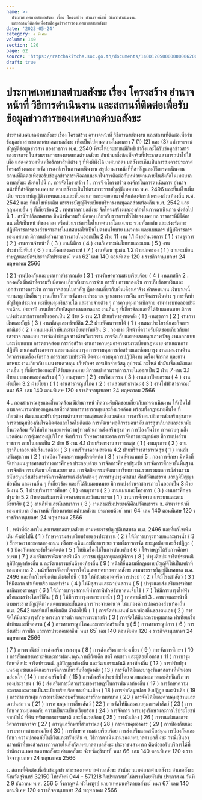 ```yaml
---
name: >-
  ประกาศเทศบาลตำบลสังขะ เรื่อง โครงสร้าง อำนาจหน้าที่ วิธีการดำเนินงาน
  และสถานที่ติดต่อเพื่อรับข้อมูลข่าวสารของเทศบาลตำบลสังขะ
date: '2023-05-24'
category: ง พิเศษ
volume: 140
section: 120
page: 62
source: 'https://ratchakitcha.soc.go.th/documents/140D120S0000000006200.pdf'
draft: true
---
```


# ประกาศเทศบาลตำบลสังขะ เรื่อง โครงสร้าง อำนาจหน้าที่ วิธีการดำเนินงาน และสถานที่ติดต่อเพื่อรับข้อมูลข่าวสารของเทศบาลตำบลสังขะ

ประกาศเทศบาลตำบลสังขะ เรื่อง โครงสร้าง อานาจหน้าที่ วิธีการดาเนินงาน และสถานที่ติดต่อเพื่อรับข้อมูลข่าวสารของเทศบาลตาบลสังขะ เพื่อเป็นไปตามความในมาตรา 7 (1) (2) และ (3) แห่งพระราชบัญญัติข้อมูลข่าวสาร ของราชการ พ.ศ. 2540 ที่จะให้ประชาชนมีสิทธิเข้าถึงและได้รับข้อมูลข่าวสารของราชการ ในส่วนราชการของเทศบาลตำบลสังขะ อันนำมาซึ่งข้อเท็จจริงที่ประชาชนสามารถนำไปใช้เพื่อ แสดงความเห็นหรือรักษาสิทธิต่าง ๆ ที่พึงมีพึงได้ เทศบาลตา บลสังขะเห็นเป็นการสมควรประกาศ โครงสร้างและการจัดการองค์กรในการดาเนินงาน สรุปอานาจหน้าที่ที่สาคัญและวิธีการดาเนินงาน สถานที่ติดต่อเพื่อขอรับข้อมูลข่าวสารหรือคาแนะนาในการติดต่อกับหน่วยงานภายในสังกัดในเทศบาล ตาบลสังขะ ดังต่อไปนี้ ก. การจัดโครงสร้าง 1 . การจั ดโครงสร้าง องค์กรในการดาเนินการ อำนาจหน้าที่ที่สำคัญของเทศบาล ตาบลสังขะเป็นไปตามพระราชบัญญัติเทศบาล พ.ศ. 2496 และที่แก้ไขเพิ่มเติม พระราชบัญญัติ กาหนดแผนและขั้นตอนการกระจายอานาจให้แก่องค์กรปกครองส่วนท้องถิ่น พ.ศ. 2542 และ ที่แก้ไขเพิ่มเติม พระราชบัญญัติระเบียบบริหารงานบุคคลส่วนท้องถิ่น พ.ศ. 2542 และกฎหมายอื่น ๆ ที่เกี่ยวข้อง 2 . เทศบาลตาบลสังขะ จัดโครงสร้างและองค์กรในการดาเนินการ ดังต่อไปนี้ 1 . สานักปลัดเทศบาล มีหน้าที่ความรับผิดชอบเกี่ยวกับราชการทั่วไปของเทศบาล ราชการที่มิได้กาหน ดให้เป็นหน้าที่ของกอง หรือส่วนราชการใดในเทศบาลโดยเฉพาะ รวมทั้งกากับ และเร่งงรัดการปฏิบัติราชการของส่วนราชการในเทศบาลให้เป็นไปตามนโยบาย แนวทาง และแผนการ ปฏิบัติราชการของเทศบาล มีการแบ่งส่วนราชการภายในออกเป็น 2 ฝ่าย 11 งาน 1.1 ฝ่ายอำนวยการ ( 1 ) งานธุรการ ( 2 ) งานการเจ้าหน้าที่ ( 3 ) งานนิติกร ( 4 ) งานวิเคราะห์นโยบายและแผน ( 5 ) งานประชาสัมพันธ์ ( 6 ) งานสังคมสงเคราะห์ ( 7 ) งานพัฒนาชุมชน 1.2 ฝ่ายปกครอง ( 1 ) งานทะเบียนราษฎรและบัตรประจำตัวประชาชน ้ หนา 62 ่ เลม 140 ตอนพิเศษ 120 ง ราชกิจจานุเบกษา 24 พฤษภาคม 2566

( 2 ) งานป้องกันและบรรเทาสำธารณภัย ( 3 ) งานรักษาความสงบเรียบร้อย ( 4 ) งานเทศกิจ 2 . กองคลัง มีหน้าที่ความรับผิดชอบเกี่ยวกับงานการจ่าย การรับ การนาส่งเงิน การเก็บรักษาเงินและเอกสารทางการเงิน การตรวจสอบใบสาคัญ ฎีกางานเกี่ยวกับเงินเดือนค่าจ้าง ค่าตอบแทน เงินบาเหน็จบานาญ เงินอื่น ๆ งานเกี่ยวกับการจัดทางบประมาณ ฐานะทางการเงิน การจัดสรรเงินต่าง ๆ การจัดทำบัญชีทุกประเภท ทะเบียนคุมเงินรายได้ และรายจ่ายต่าง ๆ การควบคุมการเบิกจ่าย งานทางบทดลองประจาเดือน ประจาปี งานเกี่ยวกับพัสดุของเทศบาลและ งานอื่น ๆ ที่เกี่ยวข้องและที่ได้รับมอบหมาย มีการแบ่งส่วนราชการภายในออกเป็น 2 ฝ่าย 5 งาน 2.1 ฝ่ายบริหารงานคลัง ( 1 ) งานธุรการ ( 2 ) งานการเงินและบัญชี ( 3 ) งานพัสดุและทรัพย์สิน 2.2 ฝ่ายพัฒนารายได้ ( 1 ) งานผลประโยชน์และกิจการพาณิชย์ ( 2 ) งานแผนที่ภาษีและทะเบียนทรัพย์สิน 3 . กองช่าง มีหน้าที่ความรับผิดชอบเกี่ยวกับการสารวจ ออกแบบ การจัดทำข้อมูล ทางด้านวิศวกรรม การจัดเก็บและทดสอบคุณภาพวัสดุ งานออกแบบและเขียนแบบ การตรวจสอบ การก่อสร้าง งานการควบคุมอาคารตามระเบียบกฎหมาย งานแผนการปฏิบัติ งานก่อสร้างอาคาร และงานซ่อมบารุง การควบคุมการก่อสร้างและซ่อมบารุง งานแผนงานด้านวิศวกรรมเครื่องจักรกล การรวบรวมประวัติ ติดตาม ควบคุมการปฏิบัติงาน เครื่องจักรกล และยานพาหนะ งานเกี่ยวกับ แผนงานควบคุม เก็บรักษา การเบิกจ่ายวัสดุ อุปกรณ์ อะไหล่ น้ำมันเชื้อเพลิงและงานอื่น ๆ ที่เกี่ยวข้องและที่ได้รับมอบหมาย มีการแบ่งส่วนราชการภายในออกเป็น 2 ฝ่าย 7 งาน 3.1 ฝ่ายแบบแผนและก่อสร้าง ( 1 ) งานธุรการ ( 2 ) งานวิศวกรรม ( 3 ) งานสถาปัตยกรรม ( 4 ) งานผังเมือง 3.2 ฝ่ายโยธา ( 1 ) งานสาธารณูปโภค ( 2 ) งานสวนสาธารณะ ( 3 ) งานไฟฟ้าสาธารณะ ้ หนา 63 ่ เลม 140 ตอนพิเศษ 120 ง ราชกิจจานุเบกษา 24 พฤษภาคม 2566

4 . กองสาธารณสุขและสิ่งแวดล้อม มีอำนาจหน้าที่ความรับผิดชอบเกี่ยวกับการดาเนินงาน ให้เป็นไปตามเจตนารมณ์ของกฎหมายที่ว่าด้วยการสาธารณสุขและสิ่งแวดล้อม พร้อมทั้งกฎหมายอื่นใด ที่ เกี่ยวข้อง พัฒนาและปรับปรุงงานด้านสาธารณสุขและสิ่งแวดล้อม การอาชีวอนามัยการส่งเสริมสุขภาพ การควบคุมป้องกันโรคติดต่อและโรคไม่ติดต่อ การพัฒนาพฤติกรรมอนามัย การสุขาภิบาลและอนามัย สิ่งแวดล้อม จัดให้บริการเผยแพร่ความรู้ทางด้านการส่งเสริมสุขภาพ การป้องกันโรค การควบคุ มสิ่งแวดล้อม การคุ้มครองผู้บริโภค จัดบริการ รักษาความสะอาด การจัดการขยะมูลฝอย มีการแบ่งส่วนราชการ ภายในออกเป็น 2 ฝ่าย 6 งาน 4.1 ฝ่ายบริหารงานสาธารณสุข ( 1 ) งานธุรการ ( 2 ) งานสุขาภิบาลอนามัยสิ่งแวดล้อม ( 3 ) งานรักษาความสะอาด 4.2 ฝ่ายบริการสาธารณสุข ( 1 ) งานส่งเสริมสุขภาพ ( 2 ) งานป้องกันและควบคุมโรคติดต่อ ( 3 ) งานสัตวแพทย์ 5 . กองการศึกษา มีหน้าที่จัดทำแผนยุทธศาสตร์ทางการศึกษา ประกอบด้วย การจัดการศึกษาปฐมวัย การจัดการศึกษาขั้นพื้นฐาน การจัดกิจกรรมพัฒนาเด็กและเยาวชน การจัดกิจกรรมพัฒนาอาชีพเยาวชนรวบรวมผลการมีส่วนร่วมสนับสนุนส่งเสริมการจัดการศึกษาแก่ สังกัดต่าง ๆ การทานุบำรุงศาสนา ศิลปวัฒนธรรม และภูมิปัญญาท้องถิ่น และงานอื่น ๆ ที่เกี่ยวข้อง และที่ได้รับมอบหมาย มีการแบ่งส่วนราชการภายในออกเป็น 3 ฝ่าย 6 งาน 5. 1 ฝ่ายบริหารการศึกษา ( 1 ) งานธุรการ ( 2 ) งานแผนและโครงการ ( 3 ) งานการศึกษาปฐมวัย 5.2 ฝ่ายส่งเสริมการศึกษาศาสนาและวัฒนาธรรม ( 1 ) งานการศึกษานอกระบบและตามอัธยาศัย ( 2 ) งานกีฬาและนันทนาการ ( 3 ) งานส่งเสริมประเพณีศิลปวัฒนธรรม ข. อำนาจหน้าที่ของเทศบาล อำนาจหน้าที่ของเทศบาลตำบลสังขะ ประกอบด้วย ้ หนา 64 ่ เลม 140 ตอนพิเศษ 120 ง ราชกิจจานุเบกษา 24 พฤษภาคม 2566

1 . หน้าที่ต้องทาในเขตเทศบาลตาบลสังขะ ตามพระราชบัญญัติเทศบาล พ.ศ. 2496 และที่แก้ไขเพิ่มเติม ดังต่อไปนี้ ( 1 ) รักษาความสงบเรียบร้อยของประชาชน ( 2 ) ให้มีการบารุงทางบกและทางน้ำ ( 3 ) รักษาความสะอาดของถนน หรือทางเดินและที่สาธารณะ รวมทั้งการกาจัด ขยะมูลฝอยและสิ่งปฏิกูล ( 4 ) ป้องกันและระงับโรคติดต่อ ( 5 ) ให้มีเครื่องใช้ในการดับเพลิง ( 6 ) ให้ราษฎรได้รับการศึกษา อบรม ( 7 ) ส่งเสริมการพัฒนาสตรี เด็ก เยาวชน ผู้สูงอายุและผู้พิการ ( 8 ) บำรุงศิลปะ จารีตประเพณี ภูมิปัญญาท้องถิ่น แ ละวัฒนธรรมอันดีของท้องถิ่น ( 9 ) หน้าที่อื่นตามที่กฎหมายบัญญัติให้เป็นหน้าที่ของเทศบาล 2 . หน้าที่อาจจัดทากิจการใดในเขตเทศบาลตาบลสังขะ ตามพระราชบัญญัติเทศบาล พ.ศ. 2496 และที่แก้ไขเพิ่มเติม ดังต่อไปนี้ ( 1 ) ให้มีน้าสะอาดหรือการประปา ( 2 ) ให้มีโรงฆ่าสัตว์ ( 3 ) ให้มีตลาด ท่าเทียบเรือ และท่าข้าม ( 4 ) ให้มีสุสานและฌาปนสถาน ( 5 ) บำรุงและส่งเสริมการทำมาหากินของราษฎร ( 6 ) ให้มีการบารุงสถานที่ทำการพิทักษ์รักษาคนเจ็บไข้ ( 7 ) ให้มีการบารุงไฟฟ้าหรือแสงสว่างโดยวิธีอื่น ( 8 ) ให้มีการบารุงทางระบายน้ำ ( 9 ) เทศพาณิชย์ 3 . อานาจและหน้าที่ ตามพระราชบัญญัติกาหนดแผนและขั้นตอนการกระจายอานาจ ให้แก่องค์การปกครองส่วนท้องถิ่น พ.ศ. 2542 และที่แก้ไขเพิ่มเติม ดังต่อไปนี้ ( 1 ) การจัดทำแผนพั ฒนาท้องถิ่นของตนเอง ( 2 ) การจัดให้มีและบารุงรักษาทางบก ทางน้า และทางระบายน้า ( 3 ) การจัดให้มีและควบคุมตลาด ท่าเทียบเรือ ท่าข้ามและที่จอดรถ ( 4 ) การสาธารณูปโภคและการก่อสร้างอื่น ๆ ( 5 ) การสาธารณูปการ ( 6 ) การส่งเสริม การฝึก และการประกอบอาชีพ ้ หนา 65 ่ เลม 140 ตอนพิเศษ 120 ง ราชกิจจานุเบกษา 24 พฤษภาคม 2566

( 7 ) การพาณิชย์ การส่งเสริมการลงทุน ( 8 ) การส่งเสริมการท่องเที่ยว ( 9 ) การจัดการศึกษา ( 10 ) การสังคมสงเคราะห์และการพัฒนาคุณภาพชีวิตเด็ก สตรี คนชรา และผู้ด้อยโอกาส ( 11 ) การบารุงรักษาศิลปะ จารีตประเพณี ภูมิปัญญาท้องถิ่น และวัฒนธรรมอันดี ของท้องถิ่น ( 12 ) การปรับปรุงแหล่งชุมชนแออัดและการจัดการเกี่ยวกับที่อยู่อาศัย ( 13 ) การจัดให้มีและบารุงรักษาสถานที่พักผ่อนหย่อนใจ ( 14 ) การส่งเสริมกีฬา ( 15 ) การส่งเสริมประชาธิปไตย ความเสมอภาคและสิทธิเสรีภาพของประชาชน ( 16 ) ส่งเสริมการมีส่วนร่วมของราษฎรในการพัฒนาท้องถิ่น ( 17 ) การรักษาความสะอาดและความเป็นระเบียบเรียบร้อยของบ้านเมือง ( 18 ) การจำกัดมูลฝอย สิ่งปฏิกูล และน้าเสีย ( 19 ) การสาธารณสุข การอนามัยครอบครัวและการรักษาพยาบาล ( 20 ) การจัดให้มีและควบคุมสุสานและฌาปนสถา น ( 21 ) การควบคุมการเลี้ยงสัตว์ ( 22 ) การจัดให้มีและควบคุมการฆ่าสัตว์ ( 23 ) การรักษาความปลอดภัย ความเป็นระเบียบเรียบร้อย ( 24 ) การจัดการ การบารุงรักษาและการใช้ประโยชน์จากป่าไม้ ที่ดิน ทรัพยากรธรรมชาติ และสิ่งแวดล้อม ( 25 ) การผังเมือง ( 26 ) การขนส่งและการวิศวกรรมจราจร ( 27 ) การดูแลรักษาที่สาธารณะ ( 28 ) การควบคุมอาคาร ( 29 ) การป้องกันและการบรรเทาสาธารณภัย ( 30 ) การรักษาความสงบเรียบร้อย การส่งเสริมและสนับสนุนการป้องกันและรักษา ความปลอดภัยในชีวิตและทรัพย์สิน ค. วิธีการดาเนินงานของเทศบาลตาบลสั งขะ กรณีเป็นอานาจหน้าที่ของส่วนราชการภายในสังกัดเทศบาลตาบลสังขะ ประชาชนสามารถ ติดต่อขอรับบริการได้ที่สำนักงานเทศบาลตาบลสังขะ อำเภอสังขะ จังหวัดสุรินทร์ ้ หนา 66 ่ เลม 140 ตอนพิเศษ 120 ง ราชกิจจานุเบกษา 24 พฤษภาคม 2566

ง. สถานที่ติดต่อเพื่อรับข้อมูลข่าวสารของเทศบาลตำบลสังขะ สำนักงานเทศบาลตำบลสังขะ อำเภอสังขะ จังหวัดสุรินทร์ 32150 โทรศัพท์ 044 - 571218 จึงประกาศมาให้ทราบโดยทั่วกัน ประกาศ ณ วันที่ 2 9 ธันวาคม พ.ศ. 256 5 กิ่งกาญจน์ พัวไพฑูรย์ นายกเทศมนตรีตาบลสังขะ ้ หนา 67 ่ เลม 140 ตอนพิเศษ 120 ง ราชกิจจานุเบกษา 24 พฤษภาคม 2566
